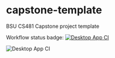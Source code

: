# capstone-template
BSU CS481 Capstone project template

Workflow status badge:
[![Desktop App CI](https://github.com/troytolman/sample_repo/actions/workflows/desktop-app.yml/badge.svg)](https://github.com/troytolman/sample_repo/actions/workflows/desktop-app.yml)

![Desktop App CI](https://github.com/troytolman/sample_repo/actions/workflows/desktop-app.yml/badge.svg)
